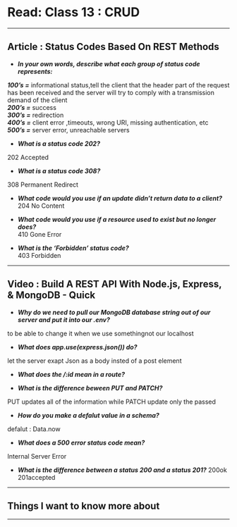 # Read: Class 13 :  CRUD

- - - 

## Article : Status Codes Based On REST Methods
   
* ***In your own words, describe what each group of status code represents:***
  
***100’s =*** informational status,tell the client that the header part of the request has been received and the server will try to comply with a transmission demand of the client       
***200’s =*** success     
***300’s =*** redirection    
***400’s =*** client error ,timeouts, wrong URI, missing authentication, etc     
***500’s =*** server error, unreachable servers    

* ***What is a status code 202?***  

202 Accepted

* ***What is a status code 308?***

308 Permanent Redirect   

* ***What code would you use if an update didn’t return data to a client?***      
204 No Content 

* ***What code would you use if a resource used to exist but no longer does?***      
410 Gone Error

* ***What is the ‘Forbidden’ status code?***    
403 Forbidden

- - - 

## Video : Build A REST API With Node.js, Express, & MongoDB - Quick 
   
* ***Why do we need to pull our MongoDB database string out of our server and put it into our .env?***  

to be able to change it when we use somethingnot our localhost


* ***What does app.use(express.json()) do?*** 

let the server exapt Json as a body insted of a post element 

* ***What does the /:id mean in a route?*** 


* ***What is the difference beween PUT and PATCH?***

PUT updates all of the information while PATCH update only the passed 

* ***How do you make a defalut value in a schema?***

defalut  : Data.now

* ***What does a 500 error status code mean?***

Internal Server Error 

* ***What is the difference between a status 200 and a status 201?***
200ok 
201accepted 
- - -

## Things I want to know more about 

- - - 

